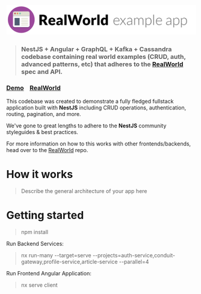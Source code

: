 # ![RealWorld Example App](logo.png)

> ### NestJS + Angular + GraphQL + Kafka + Cassandra codebase containing real world examples (CRUD, auth, advanced patterns, etc) that adheres to the [RealWorld](https://github.com/gothinkster/realworld) spec and API.


### [Demo](https://demo.realworld.io/)&nbsp;&nbsp;&nbsp;&nbsp;[RealWorld](https://github.com/gothinkster/realworld)


This codebase was created to demonstrate a fully fledged fullstack application built with **NestJS** including CRUD operations, authentication, routing, pagination, and more.

We've gone to great lengths to adhere to the **NestJS** community styleguides & best practices.

For more information on how to this works with other frontends/backends, head over to the [RealWorld](https://github.com/gothinkster/realworld) repo.


# How it works

> Describe the general architecture of your app here

# Getting started

> npm install

Run Backend Services:
> nx run-many --target=serve --projects=auth-service,conduit-gateway,profile-service,article-service --parallel=4

Run Frontend Angular Application:
> nx serve client
